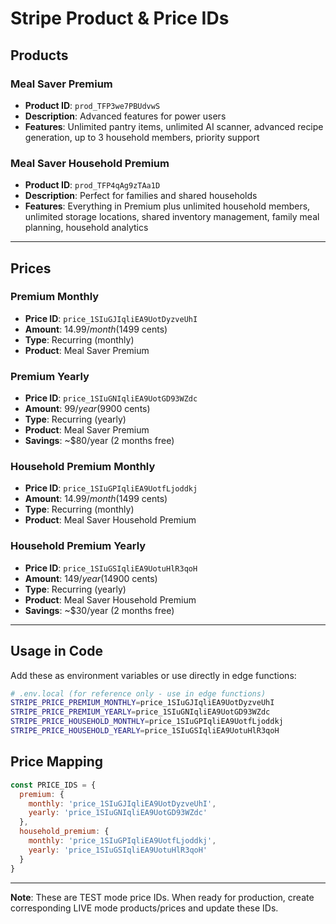 # Stripe Product & Price IDs

## Products

### Meal Saver Premium
- **Product ID**: `prod_TFP3we7PBUdvwS`
- **Description**: Advanced features for power users
- **Features**: Unlimited pantry items, unlimited AI scanner, advanced recipe generation, up to 3 household members, priority support

### Meal Saver Household Premium
- **Product ID**: `prod_TFP4qAg9zTAa1D`
- **Description**: Perfect for families and shared households
- **Features**: Everything in Premium plus unlimited household members, unlimited storage locations, shared inventory management, family meal planning, household analytics

---

## Prices

### Premium Monthly
- **Price ID**: `price_1SIuGJIqliEA9UotDyzveUhI`
- **Amount**: $14.99/month ($1499 cents)
- **Type**: Recurring (monthly)
- **Product**: Meal Saver Premium

### Premium Yearly
- **Price ID**: `price_1SIuGNIqliEA9UotGD93WZdc`
- **Amount**: $99/year ($9900 cents)
- **Type**: Recurring (yearly)
- **Product**: Meal Saver Premium
- **Savings**: ~$80/year (2 months free)

### Household Premium Monthly
- **Price ID**: `price_1SIuGPIqliEA9UotfLjoddkj`
- **Amount**: $14.99/month ($1499 cents)
- **Type**: Recurring (monthly)
- **Product**: Meal Saver Household Premium

### Household Premium Yearly
- **Price ID**: `price_1SIuGSIqliEA9UotuHlR3qoH`
- **Amount**: $149/year ($14900 cents)
- **Type**: Recurring (yearly)
- **Product**: Meal Saver Household Premium
- **Savings**: ~$30/year (2 months free)

---

## Usage in Code

Add these as environment variables or use directly in edge functions:

```bash
# .env.local (for reference only - use in edge functions)
STRIPE_PRICE_PREMIUM_MONTHLY=price_1SIuGJIqliEA9UotDyzveUhI
STRIPE_PRICE_PREMIUM_YEARLY=price_1SIuGNIqliEA9UotGD93WZdc
STRIPE_PRICE_HOUSEHOLD_MONTHLY=price_1SIuGPIqliEA9UotfLjoddkj
STRIPE_PRICE_HOUSEHOLD_YEARLY=price_1SIuGSIqliEA9UotuHlR3qoH
```

## Price Mapping

```javascript
const PRICE_IDS = {
  premium: {
    monthly: 'price_1SIuGJIqliEA9UotDyzveUhI',
    yearly: 'price_1SIuGNIqliEA9UotGD93WZdc'
  },
  household_premium: {
    monthly: 'price_1SIuGPIqliEA9UotfLjoddkj',
    yearly: 'price_1SIuGSIqliEA9UotuHlR3qoH'
  }
}
```

---

**Note**: These are TEST mode price IDs. When ready for production, create corresponding LIVE mode products/prices and update these IDs.
